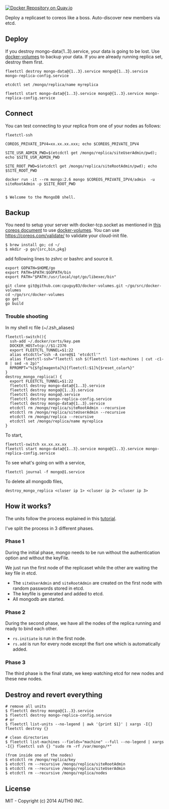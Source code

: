 [![Docker Repository on Quay.io](https://quay.io/repository/jaigouk/mongo-container/status "Docker Repository on Quay.io")](https://quay.io/repository/jaigouk/mongo-container)

Deploy a replicaset to coreos like a boss.
Auto-discover new members via etcd.

## Deploy

If you destroy mongo-data{1..3}.service, your data is going to be lost. Use [docker-volumes](https://github.com/cpuguy83/docker-volumes) to backup your data. If you are already running replica set, destroy them first.

```
fleetctl destroy mongo-data@{1..3}.service mongo@{1..3}.service  mongo-replica-config.service 

etcdctl set /mongo/replica/name myreplica

fleetctl start mongo-data@{1..3}.service mongo@{1..3}.service mongo-replica-config.service
```

## Connect

You can test connecting to your replica from one of your nodes as follows:

```
fleetctl-ssh

COREOS_PRIVATE_IPV4=xx.xx.xx.xxx; echo $COREOS_PRIVATE_IPV4

SITE_USR_ADMIN_PWD=$(etcdctl get /mongo/replica/siteUserAdmin/pwd); echo $SITE_USR_ADMIN_PWD

SITE_ROOT_PWD=$(etcdctl get /mongo/replica/siteRootAdmin/pwd); echo $SITE_ROOT_PWD

docker run -it --rm mongo:2.6 mongo $COREOS_PRIVATE_IPV4/admin  -u siteRootAdmin -p $SITE_ROOT_PWD


$ Welcome to the MongoDB shell.
```

## Backup

You need to setup your server with docker-tcp.socket as mentioned in [this coreos document](https://coreos.com/docs/launching-containers/building/customizing-docker/) to use [docker-volumes](https://github.com/cpuguy83/docker-volumes). You can use https://coreos.com/validate/ to validate your cloud-init file.


```
$ brew install go; cd ~/
$ mkdir -p go/{src,bin,pkg}
```

add following lines to zshrc or bashrc and source it.
```
export GOPATH=$HOME/go
export PATH=$PATH:$GOPATH/bin
export PATH="$PATH:/usr/local/opt/go/libexec/bin"
```

```
git clone git@github.com:cpuguy83/docker-volumes.git ~/go/src/docker-volumes
cd ~/go/src/docker-volumes
go get
go build
```

### Trouble shooting

In my shell rc file (~/.zsh_aliases)
```
fleetctl-switch(){
  ssh-add ~/.docker/certs/key.pem
  DOCKER_HOST=tcp://$1:2376
  export FLEETCTL_TUNNEL=$1:22
  alias etcdctl="ssh -A core@$1 'etcdctl'"
  alias fleetctl-ssh="fleetctl ssh $(fleetctl list-machines | cut -c1-8 | sed -n 2p)"
  RPROMPT="%{$fg[magenta]%}[fleetctl:$1]%{$reset_color%}"
}
destroy_mongo_replica() {
  export FLEETCTL_TUNNEL=$1:22
  fleetctl destroy mongo-data@{1..3}.service 
  fleetctl destroy mongo@{1..3}.service
  fleetctl destroy mongo@.service
  fleetctl destroy mongo-replica-config.service
  fleetctl destroy mongo-data@{1..3}.service
  etcdctl rm /mongo/replica/siteRootAdmin --recursive
  etcdctl rm /mongo/replica/siteUserAdmin --recursive
  etcdctl rm /mongo/replica --recursive
  etcdctl set /mongo/replica/name myreplica
}
```

To start,
```
fleetctl-switch xx.xx.xx.xx
fleetctl start mongo-data@{1..3}.service mongo@{1..3}.service mongo-replica-config.service
```

To see what's going on with a service,
```
fleetctl journal -f mongo@1.service
```

To delete all mongodb files,
```
destroy_mongo_replica <cluser ip 1> <cluser ip 2> <cluser ip 3>
```

## How it works?

The units follow the process explained in this [tutorial](http://docs.mongodb.org/manual/tutorial/deploy-replica-set-with-auth/).

I've split the process in 3 different phases.

### Phase 1

During the initial phase, mongo needs to be run without the authentication option and without the keyFile.

We just run the first node of the replicaset while the other are waiting the key file in etcd.

-  The `siteUserAdmin` and `siteRootAdmin` are created on the first node with random passwords stored in etcd.
-  The keyfile is generated and added to etcd.
-  All mongodb are started.

### Phase 2

During the second phase, we have all the nodes of the replica running and ready to bind each other.

-  `rs.initiate` is run in the first node.
-  `rs.add` is run for every node except the fisrt one which is automatically added.

### Phase 3

The third phase is the final state, we keep watching etcd for new nodes and these new nodes.

## Destroy and revert everything

```
# remove all units
$ fleetctl destroy mongo@{1..3}.service
$ fleetctl destroy mongo-replica-config.service
# or
$ fleetctl list-units --no-legend | awk '{print $1}' | xargs -I{} fleetctl destroy {}

# clean directories
$ fleetctl list-machines --fields="machine" --full --no-legend | xargs -I{} fleetctl ssh {} "sudo rm -rf /var/mongo/*"

(from inside one of the nodes)
$ etcdctl rm /mongo/replica/key
$ etcdctl rm --recursive /mongo/replica/siteRootAdmin
$ etcdctl rm --recursive /mongo/replica/siteUserAdmin
$ etcdctl rm --recursive /mongo/replica/nodes
```

## License

MIT - Copyright (c) 2014 AUTH0 INC.